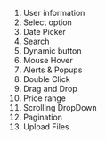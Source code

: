 
1. User information 
2. Select option 
3. Date Picker
4. Search
5. Dynamic button
6. Mouse Hover
7. Alerts & Popups
8. Double Click
9. Drag and Drop
10. Price range
11. Scrolling DropDown
12. Pagination
13. Upload Files
